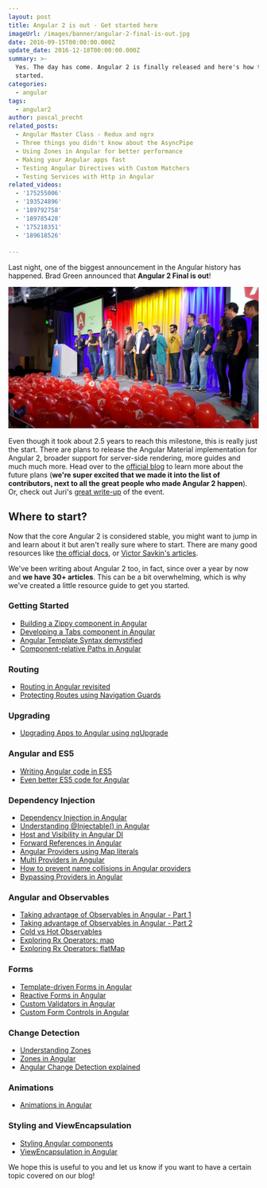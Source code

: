 ```yaml
---
layout: post
title: Angular 2 is out - Get started here
imageUrl: /images/banner/angular-2-final-is-out.jpg
date: 2016-09-15T00:00:00.000Z
update_date: 2016-12-18T00:00:00.000Z
summary: >-
  Yes. The day has come. Angular 2 is finally released and here's how to get
  started.
categories:
  - angular
tags:
  - angular2
author: pascal_precht
related_posts:
  - Angular Master Class - Redux and ngrx
  - Three things you didn't know about the AsyncPipe
  - Using Zones in Angular for better performance
  - Making your Angular apps fast
  - Testing Angular Directives with Custom Matchers
  - Testing Services with Http in Angular
related_videos:
  - '175255006'
  - '193524896'
  - '189792758'
  - '189785428'
  - '175218351'
  - '189618526'

---
```


Last night, one of the biggest announcement in the Angular history has happened. Brad Green announced that **Angular 2 Final is out**!

<img src="/images/a2-final-announcement.jpg" alt="Brad Green announcing Angular 2 final">

Even though it took about 2.5 years to reach this milestone, this is really just the start. There are plans to release the Angular Material implementation for Angular 2, broader support for server-side rendering, more guides and much much more. Head over to the [official blog](https://angularjs.blogspot.de/2016/09/angular2-final.html) to learn more about the future plans (**we're super excited that we made it into the list of contributors, next to all the great people who made Angular 2 happen**). Or, check out Juri's [great write-up](http://juristr.com/blog/2016/09/ng2-released/) of the event.

## Where to start?

Now that the core Angular 2 is considered stable, you might want to jump in and learn about it but aren't really sure where to start. There are many good resources like [the official docs](https://angular.io/docs/ts/latest/), or [Victor Savkin's articles](https://vsavkin.com/).

We've been writing about Angular 2 too, in fact, since over a year by now and **we have 30+ articles**. This can be a bit overwhelming, which is why we've created a little resource guide to get you started.

### Getting Started

- [Building a Zippy component in Angular](/angular/2015/03/27/building-a-zippy-component-in-angular-2.html)
- [Developing a Tabs component in Angular](/angular/2015/04/09/developing-a-tabs-component-in-angular-2.html)
- [Angular Template Syntax demystified](/angular/2015/08/11/angular-2-template-syntax-demystified-part-1.html)
- [Component-relative Paths in Angular](/angular/2016/06/08/component-relative-paths-in-angular-2.html)

### Routing

- [Routing in Angular revisited](/angular/2016/06/14/routing-in-angular-2-revisited.html)
- [Protecting Routes using Navigation Guards](/angular/2016/07/18/guards-in-angular-2.html)

### Upgrading

- [Upgrading Apps to Angular using ngUpgrade](/angular/2015/10/24/upgrading-apps-to-angular-2-using-ngupgrade.html)

### Angular and ES5

- [Writing Angular code in ES5](/angular/2015/05/09/writing-angular-2-code-in-es5.html)
- [Even better ES5 code for Angular](/angular/2015/07/06/even-better-es5-code-for-angular-2.html)

### Dependency Injection

- [Dependency Injection in Angular](/angular/2015/05/18/dependency-injection-in-angular-2.html)
- [Understanding @Injectable() in Angular](/angular/2015/09/17/resolve-service-dependencies-in-angular-2.html)
- [Host and Visibility in Angular DI](/angular/2015/08/20/host-and-visibility-in-angular-2-dependency-injection.html)
- [Forward References in Angular](/angular/2015/09/03/forward-references-in-angular-2.html)
- [Angular Providers using Map literals](/angular/2016/05/13/angular-2-providers-using-map-literals.html)
- [Multi Providers in Angular](/angular2/2015/11/23/multi-providers-in-angular-2.html)
- [How to prevent name collisions in Angular providers](/angular/2016/05/23/opaque-tokens-in-angular-2.html)
- [Bypassing Providers in Angular](/angular/2016/09/14/bypassing-providers-in-angular-2.html)

### Angular and Observables

- [Taking advantage of Observables in Angular - Part 1](/angular/2016/01/06/taking-advantage-of-observables-in-angular2.html)
- [Taking advantage of Observables in Angular - Part 2](/angular/2016/01/07/taking-advantage-of-observables-in-angular2-pt2.html)
- [Cold vs Hot Observables](/angular/2016/06/16/cold-vs-hot-observables.html)
- [Exploring Rx Operators: map](/angular/2016/05/16/exploring-rx-operators-map.html)
- [Exploring Rx Operators: flatMap](/rx/2016/08/01/exploring-rx-operators-flatmap.html)

### Forms

- [Template-driven Forms in Angular](/angular/2016/03/21/template-driven-forms-in-angular-2.html)
- [Reactive Forms in Angular](/angular/2016/06/22/model-driven-forms-in-angular-2.html)
- [Custom Validators in Angular](/angular/2016/03/14/custom-validators-in-angular-2.html)
- [Custom Form Controls in Angular](/angular/2016/07/27/custom-form-controls-in-angular-2.html)

### Change Detection

- [Understanding Zones](/angular/2016/01/22/understanding-zones.html)
- [Zones in Angular](/angular/2016/02/01/zones-in-angular-2.html)
- [Angular Change Detection explained](/angular/2016/02/22/angular-2-change-detection-explained.html)

### Animations

- [Animations in Angular](/angular/2016/09/16/angular-2-animation-important-concepts.html)

### Styling and ViewEncapsulation

- [Styling Angular components](/angular/2015/06/25/styling-angular-2-components.html)
- [ViewEncapsulation in Angular](/angular/2015/06/29/shadow-dom-strategies-in-angular2.html)

We hope this is useful to you and let us know if you want to have a certain topic covered on our blog!
